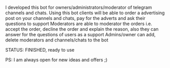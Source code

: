 I developed this bot for owners/administrators/moderator of telegram channels and chats. Using this bot clients will be able to order a advertising post on your channels and chats, pay for the adverts and ask their questions to support Moderators are able to moderator the orders i.e. accept the order, decline the order and explain the reason, also they can answer for the questions of users as a support Admins/owner can add, delete moderators and channels/chats to the bot

STATUS: FINISHED, ready to use

PS: I am always open for new ideas and offers ;)
